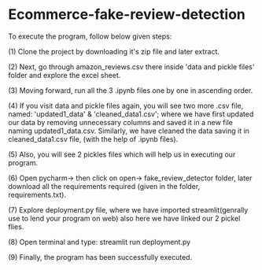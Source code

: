# Ecommerce-fake-review-detection

To execute the program, follow below given steps:

(1) Clone the project by downloading it's zip file and later extract.

(2) Next, go through amazon_reviews.csv there inside 'data and pickle files' folder and explore the excel sheet.

(3) Moving forward, run all the 3 .ipynb files one by one in ascending order.

(4) If you visit data and pickle files again, you will see two more .csv file, named: 'updated1_data' & 'cleaned_data1.csv'; where we have first updated our data by removing unnecessary columns and saved it in a new file naming updated1_data.csv. Similarly, we have cleaned the data saving it in cleaned_data1.csv file, (with the help of .ipynb files).

(5) Also, you will see 2  pickles files which will help us in executing our program.

(6) Open pycharm-> then click on open-> fake_review_detector folder, later download all the requirements required (given in the folder, requirements.txt).

(7) Explore deployment.py file, where we have imported streamlit(genrally use to lend your program on web) also here we have linked our 2 pickel flies.

(8) Open terminal and type: streamlit run deployment.py   

(9) Finally, the program has been successfully executed.
